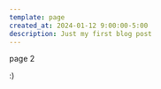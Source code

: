 ```yaml
---
template: page
created_at: 2024-01-12 9:00:00-5:00
description: Just my first blog post
---
```


page 2

:)